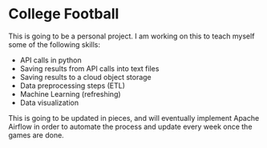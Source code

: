 # College Football

This is going to be a personal project. I am working on this to teach myself some of the following skills:

* API calls in python
* Saving results from API calls into text files
* Saving results to a cloud object storage
* Data preprocessing steps (ETL)
* Machine Learning (refreshing)
* Data visualization


This is going to be updated in pieces, and will eventually implement Apache Airflow in order to automate the process and update every week once the games are done.
